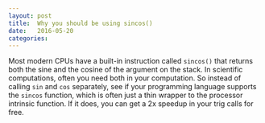 ```yaml
---
layout: post
title:  Why you should be using sincos()
date:   2016-05-20
categories:
---
```


Most modern CPUs have a built-in instruction
called `sincos()` that returns both the sine and the cosine of the argument
on the stack.  In scientific computations, often you need both in your computation.  So instead of calling `sin` and `cos` separately, see if your programming language supports the `sincos` function, which is often just a thin wrapper to the processor intrinsic function.  If it does, you can get a 2x speedup in your trig calls for free.


